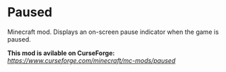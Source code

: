 # Paused
Minecraft mod. Displays an on-screen pause indicator when the game is paused.

**This mod is avilable on CurseForge:** *https://www.curseforge.com/minecraft/mc-mods/paused*
